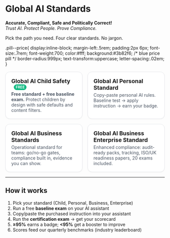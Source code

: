# Global AI Standards

**Accurate, Compliant, Safe and Politically Correct!**  
*Trust AI. Protect People. Prove Compliance.*

Pick the path you need. Four clear standards. No jargon.

.pill--price{
  display:inline-block;
  margin-left:.5rem;
  padding:2px 6px;
  font-size:.7rem;
  font-weight:700;
  color:#fff;
  background:#3b82f6; /* blue price pill */
  border-radius:999px;
  text-transform:uppercase;
  letter-spacing:.02em;
}

<style>
.tiles{display:grid;grid-template-columns:repeat(auto-fit,minmax(240px,1fr));gap:1rem;margin:1rem 0}
.tile{display:block;border:1px solid #e5e7eb;border-radius:14px;padding:18px;background:#fff;text-decoration:none;color:inherit;box-shadow:0 1px 3px rgba(0,0,0,.06)}
.tile:hover{box-shadow:0 4px 12px rgba(0,0,0,.08)}
.tile h2{margin:0 0 .25rem 0;font-size:1.1rem}
.tile p{margin:.25rem 0 0 0;color:#4b5563}
.pill{display:inline-block;margin-left:.5rem;padding:2px 6px;font-size:.7rem;font-weight:700;color:#fff;background:#10b981;border-radius:999px;text-transform:uppercase;letter-spacing:.02em}
</style>

<div class="tiles">

<a class="tile" href="child-safety/">
  <h2>Global AI Child Safety <span class="pill">Free</span></h2>
  <p><strong>Free standard + free baseline exam.</strong> Protect children by design with safe defaults and content filters.</p>
</a>


<a class="tile" href="personal-standard/">
  <h2>Global AI Personal Standard</h2>
  <p>Copy-paste personal AI rules. Baseline test → apply instruction → earn your badge.</p>
</a>

<a class="tile" href="business-standards/">
  <h2>Global AI Business Standards</h2>
  <p>Operational standard for teams: go/no-go gates, compliance built in, evidence you can show.</p>
</a>

<a class="tile" href="business-enterprise/">
  <h2>Global AI Business Enterprise Standard</h2>
  <p>Enhanced compliance: audit-ready packs, tracking, ISO/UK readiness papers, 20 exams included.</p>
</a>

</div>

---

## How it works
1. Pick your standard (Child, Personal, Business, Enterprise)  
2. Run a free **baseline exam** on your AI assistant  
3. Copy/paste the purchased instruction into your assistant  
4. Run the **certification exam** → get your scorecard  
5. **≥95%** earns a badge; **<95%** get a booster to improve  
6. Scores feed our quarterly benchmarks (industry leaderboard)


